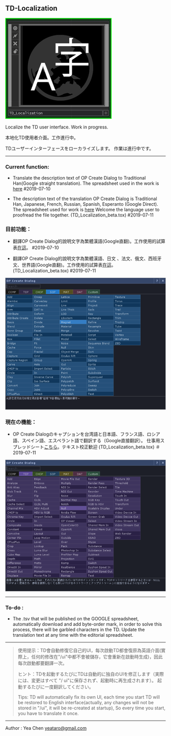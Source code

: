 TD-Localization
---
![icon](img/icon.jpg)

Localize the TD user interface. Work in progress.

本地化TD使用者介面。工作進行中。

TDユーザーインターフェースをローカライズします。 作業は進行中です。

----------
### Current function: 

- Translate the description text of OP Create Dialog to Traditional Han(Google straight translation).  The spreadsheet used in the work is [here](https://docs.google.com/spreadsheets/d/1NJm6y2Eg9iyHv9mFdaBHJw_12bNU1CDQBGmgoTJVkHo/edit?usp=sharing) #2019-07-10

- The description text of the translation OP Create Dialog is Traditional Han, Japanese, French, Russian, Spanish, Esperanto (Google Direct). The spreadsheet used for work is [here](https://docs.google.com/spreadsheets/d/1NJm6y2Eg9iyHv9mFdaBHJw_12bNU1CDQBGmgoTJVkHo/edit?usp=sharing) Welcome the language user to proofread the file together. (TD_Localization_beta.tox) #2019-07-11

### 目前功能： 

- 翻譯OP Create Dialog的說明文字為繁體漢語(Google直翻)。工作使用的試算表[在這](https://docs.google.com/spreadsheets/d/1NJm6y2Eg9iyHv9mFdaBHJw_12bNU1CDQBGmgoTJVkHo/edit?usp=sharing)。 #2019-07-10

- 翻譯OP Create Dialog的說明文字為繁體漢語、日文
、法文、俄文、西班牙文、世界語(Google直翻)。工作使用的試算表[在這](https://docs.google.com/spreadsheets/d/1NJm6y2Eg9iyHv9mFdaBHJw_12bNU1CDQBGmgoTJVkHo/edit?usp=sharing)。 (TD_Localization_beta.tox) #2019-07-11

![summaries-zh-TW](img/summaries.png)

### 現在の機能：

 -  OP Create Dialogのキャプションを台湾語と日本語、フランス語、ロシア語、スペイン語、エスペラント語で翻訳する（Google直接翻訳）。 仕事用スプレッドシート[こちら](https://docs.google.com/spreadsheets/d/1NJm6y2Eg9iyHv9mFdaBHJw_12bNU1CDQBGmgoTJVkHo/edit?usp=sharing)。テキスト校正歓迎 (TD_Localization_beta.tox) ＃2019-07-11
 
 ![summaries-ja-JP](img/summaries-jp.png)
 

----------

### To-do :

- The .tsv that will be published on the GOOGLE spreadsheet, automatically download and add byte-order mark, in order to solve this process, there will be garbled characters in the TD.
Update the translation text at any time with the editorial spreadsheet.


----------



> 使用提示：TD會自動修復它自己的UI，每次啟動TD都會復原為英語介面(實際上，任何的修改在"/ui"中都不會被儲存，它會重新在啟動時生成)，因此每次啟動都要翻譯一次。
> 
> ヒント：TDを起動するたびにTDは自動的に独自のUIを修正します（実際には、変更はすべて "/ ui"に保存されず、起動時に再生成されます）。 起動するたびに一度翻訳してください。
> 
> Tips: TD will automatically fix its own UI, each time you start TD will be restored to English interface(actually, any changes will not be stored in "/ui", it will be re-created at startup), So every time you start, you have to translate it once.


----------


Author : Yea Chen <yeataro@gmail.com>
